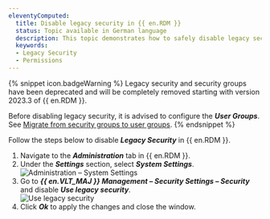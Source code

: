 ```yaml
---
eleventyComputed:
  title: Disable legacy security in {{ en.RDM }}
  status: Topic available in German language
  description: This topic demonstrates how to safely disable legacy security in {{ en.RDM }} to use permissions instead.
  keywords: 
  - Legacy Security
  - Permissions
---
```

{% snippet icon.badgeWarning %}
Legacy security and security groups have been deprecated and will be completely removed starting with version 2023.3 of {{ en.RDM }}.  

Before disabling legacy security, it is advised to configure the ***User Groups***. See [Migrate from security groups to user groups](/kb/remote-desktop-manager/how-to-articles/migration-security-groups-user-groups/).
{% endsnippet %}  

Follow the steps below to disable ***Legacy Security*** in {{ en.RDM }}.

1. Navigate to the ***Administration*** tab in {{ en.RDM }}.
1. Under the ***Settings*** section, select ***System Settings***.  
![Administration – System Settings](https://webdevolutions.azureedge.net/docs/en/kb/KB0026.png)
1. Go to ***{{ en.VLT_MAJ }} Management – Security Settings – Security*** and disable ***Use legacy security***.  
![Use legacy security](https://webdevolutions.azureedge.net/docs/en/kb/KB0027.png)
1. Click ***Ok*** to apply the changes and close the window.
